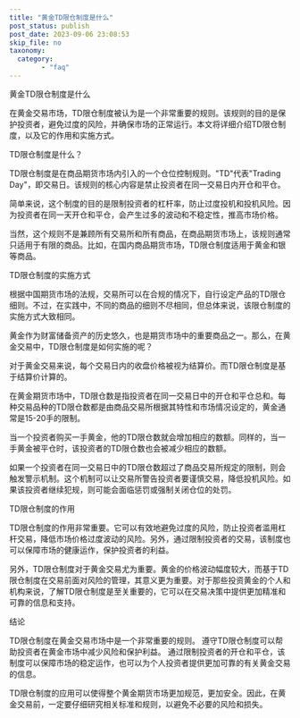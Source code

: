 ```yaml
---
title: "黄金TD限仓制度是什么"
post_status: publish
post_date: 2023-09-06 23:08:53
skip_file: no
taxonomy:
  category:
        - "faq"
---
```


黄金TD限仓制度是什么

在黄金交易市场，TD限仓制度被认为是一个非常重要的规则。该规则的目的是保护投资者，避免过度的风险，并确保市场的正常运行。本文将详细介绍TD限仓制度，以及它的作用和实施方式。

TD限仓制度是什么？

TD限仓制度是在商品期货市场内引入的一个仓位控制规则。"TD"代表"Trading Day"，即交易日。该规则的核心内容是禁止投资者在同一交易日内开仓和平仓。

简单来说，这个制度的目的是限制投资者的杠杆率，防止过度投机和投机风险。因为投资者在同一天开仓和平仓，会产生过多的波动和不稳定性，推高市场价格。

当然，这个规则不是兼顾所有交易所和所有商品，在商品期货市场上，该规则通常只适用于有限的商品。比如，在国内商品期货市场，TD限仓制度适用于黄金和银等商品。

TD限仓制度的实施方式

根据中国期货市场的法规，交易所可以在合规的情况下，自行设定产品的TD限仓细则。不过，在实践中，不同的商品的细则不尽相同，但总体来说，该限仓制度的实施方式大致相同。

黄金作为财富储备资产的历史悠久，也是期货市场中的重要商品之一。那么，在黄金交易中，TD限仓制度是如何实施的呢？

对于黄金交易来说，每个交易日内的收盘价格被视为结算价。而TD限仓制度是基于结算价计算的。

在黄金期货市场中，TD限仓数是指投资者在同一交易日中的开仓和平仓总和。每种交易品种的TD限仓数都是由商品交易所根据其特性和市场情况设定的，黄金通常是15-20手的限制。

当一个投资者购买一手黄金，他的TD限仓数就会增加相应的数额。同样的，当一手黄金被平仓时，该投资者的TD限仓数也会被减少相应的数额。

如果一个投资者在同一交易日中的TD限仓数超过了商品交易所规定的限制，则会触发警示机制。这个机制可以让交易所警告投资者要谨慎交易，降低投机风险。如果该投资者继续犯规，则可能会面临惩罚或强制关闭仓位的处罚。

TD限仓制度的作用

TD限仓制度的作用非常重要。它可以有效地避免过度的风险，防止投资者滥用杠杆交易，降低市场价格过度波动的风险。另外，通过限制投资者的交易，该制度也可以保障市场的健康运作，保护投资者的利益。

另外，TD限仓制度对于黄金交易尤为重要。黄金的价格波动幅度较大，而基于TD限仓制度在交易前面对风险的管理，其意义更为重要。对于那些投资黄金的个人和机构来说，了解TD限仓制度是至关重要的，它可以在交易决策中提供更加精准和可靠的信息和支持。

结论

TD限仓制度在黄金交易市场中是一个非常重要的规则。 遵守TD限仓制度可以帮助投资者在黄金市场中减少风险和保护利益。 通过限制投资者的开仓和平仓，该制度可以保障市场的稳定运作，也可以为个人投资者提供更加可靠的有关黄金交易的信息。

TD限仓制度的应用可以使得整个黄金期货市场更加规范，更加安全。因此，在黄金交易前，一定要仔细研究相关标准和规则，以避免不必要的风险和损失。
